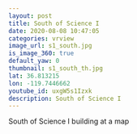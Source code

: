 ```yaml
---
layout: post
title: South of Science I
date: 2020-08-08 10:47:05
categories: vrview
image_url: s1_south.jpg
is_image_360: true
default_yaw: 0
thumbnail: s1_south_th.jpg
lat: 36.813215
lon: -119.7446662
youtube_id: uxgW5s1Izxk
description: South of Science I
---
```

South of Science I building at a map
